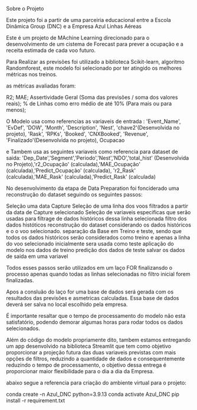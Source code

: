 Sobre o Projeto

Este projeto foi a partir de uma parceiria educacional entre a Escola Dinâmica Group (DNC) e a Empresa Azul Linhas Aéreas

Este é um projeto de MAchine Learning direcionado para o desenvolvimento de um cistema de Forecast para prever a ocupação e a receita estimada de cada voo futuro.

Para Realizar as previsões foi utilizado a biblioteca Scikit-learn, algoritmo Randomforest, este modelo foi selecionado por ter atingido os melhores métricas nos treinos.

as métricas avaliadas foram:

R2;
MAE;
Assertividade Geral (Soma das previsões / soma dos valores reais);
% de Linhas como erro médio de até 10% (Para mais ou para menos);

O Modelo usa como referencias as variaveis de entrada : 'Event_Name', 'EvDef', 'DOW', 'Month', 'Description', 'Nest', 'chave2'(Desenvolvida no projeto), 'Rask', 'RPKs', 'Booked', 'CNXBooked', 'Revenue', 'Finalizado'(Desenvolvida no projeto), Ocupacao

e Tambem usa as seguintes variaveis como referencia para dataset de saida: 'Dep_Date','Segment','Periodo','Nest','NDO','total_hist' (Desenvolvida no Projeto),'r2_Ocupação' (calculada),'MAE_Ocupação' (calculada),'Predict_Ocupação' (calculada), 'r2_Rask' (calculada),'MAE_Rask' (calculada),'Predict_Rask' (calculada)

No desenvolvimento da etapa de Data Preparation foi fonciderado uma reconstrução do dataset seguindo os seguintes passos:

Seleção uma data Capture
Seleção de uma linha dos voos filtrados a partir da data de Capture selecionado
Seleção de variaveis especificas que serão usadas para filtrage de dados históricos dessa linha selecionada
filtro dos dados históticos
reconstrução do dataset considerando os dados históricos e o o voo selecionado.
separação da Base em Treino e teste, sendo que todos os dados históricos serão considerados como treino e apenas a linha do voo selecionado inicialmente sera usada como teste
aplicação do modelo nos dados de treino
predição dos dados de teste
salvar os dados de saida em uma variavel

Todos esses passos serão utilizados em um laço FOR finalizansdo o processo apenas quando todas as linhas selecionadas no filtro inicial forem finalizadas.

Apos a consluão do laço for uma base de dados será gerada com os resultados das previsões e asmetricas calculadas.
Essa base de dados deverá ser salva no local escolhido pela empresa.

É importante resaltar que o tempo de processamento do modelo não esta satisfatório, podendo demorar algumas horas para rodar todos os dados selecionados.


Além do código do modelo propriamente dito, tambem estamos entregando um app desenvolvido na biblioteca Streamlit que tem como objetivo proporcionar a projeção futura das duas variaveis previstas com mais opções de filtros, reduzindo a quantidade de dados e consequentemente reduzindo o tempo de processamento, o objetivo dessa entrega é proporcionar maior flexibilidade para o dia a dia da Empresa.




abaixo segue a referencia para criação do ambiente virtual para o projeto:


conda create -n Azul_DNC python=3.9.13
conda activate Azul_DNC
pip install -r requirement.txt


   


